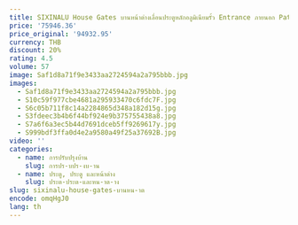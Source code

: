 ```yaml
---
title: SIXINALU House Gates บานหน้าต่างเลื่อนประตูหลักอลูมิเนียมรั้ว Entrance ภายนอก Patio ด้านหลังประตูตกแต่งบ้านแผงที่กําหนดเอง
price: '75946.36'
price_original: '94932.95'
currency: THB
discount: 20%
rating: 4.5
volume: 57
image: Saf1d8a71f9e3433aa2724594a2a795bbb.jpg
images:
  - Saf1d8a71f9e3433aa2724594a2a795bbb.jpg
  - S10c59f977cbe4681a295933470c6fdc7F.jpg
  - S6c05b711f8c14a2284865d348a182d15g.jpg
  - S3fdeec3b4b6f44bf924e9b375755438a8.jpg
  - S7a6f6a3ec5b44d7691dceb5ff9269617y.jpg
  - S999bdf3ffa0d4e2a9580a49f25a37692B.jpg
video: ''
categories:
  - name: การปรับปรุงบ้าน
    slug: การปร-บปร-งบ-าน
  - name: ประตู, ประตู และหน้าต่าง
    slug: ประต-ประต-และหน-าต-าง
slug: sixinalu-house-gates-บานหน-าต
encode: omqHgJ0
lang: th
---
```

  